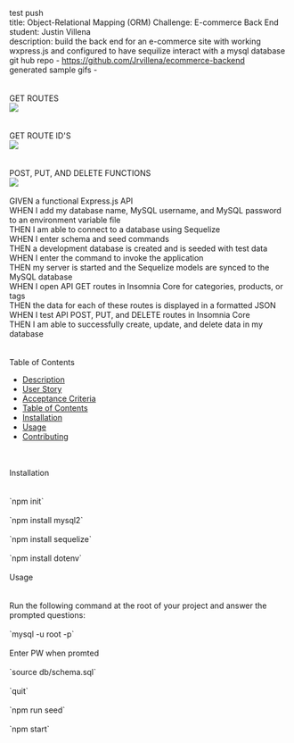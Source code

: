test push<br>
title: Object-Relational Mapping (ORM) Challenge: E-commerce Back End<br>
student: Justin Villena<br>
description: build the back end for an e-commerce site with working wxpress.js and configured to have sequilize interact with a mysql database<br> 
git hub repo - https://github.com/Jrvillena/ecommerce-backend<br>
generated sample gifs -<br>
<br>
<BR>
GET ROUTES<BR>
![](get-routes.gif)<br>
<br>
<BR>
GET ROUTE ID'S<BR>
![](get-route-ids.gif)<BR>
<br>
<br>
POST, PUT, AND DELETE FUNCTIONS<BR>
![](post-put-delete-routes.gif)
<br>
<br>
GIVEN a functional Express.js API<br>
WHEN I add my database name, MySQL username, and MySQL password to an environment variable file<br>
THEN I am able to connect to a database using Sequelize<br>
WHEN I enter schema and seed commands<br>
THEN a development database is created and is seeded with test data<br>
WHEN I enter the command to invoke the application<br>
THEN my server is started and the Sequelize models are synced to the MySQL database<br>
WHEN I open API GET routes in Insomnia Core for categories, products, or tags<br>
THEN the data for each of these routes is displayed in a formatted JSON<br>
WHEN I test API POST, PUT, and DELETE routes in Insomnia Core<br>
THEN I am able to successfully create, update, and delete data in my database<br>
<br>
<br>
Table of Contents<br>
- [Description](#description)<br>
- [User Story](#user-story)<br>
- [Acceptance Criteria](#acceptance-criteria)<br>
- [Table of Contents](#table-of-contents)<Br>
- [Installation](#installation)<br>
- [Usage](#usage)<br>
- [Contributing](#contributing)<br>
<br>
<br>
Installation<Br>
<br>
<br>
`npm init`<br>
<br>
`npm install mysql2`<br>
<br>
`npm install sequelize`<br>
<br>
`npm install dotenv`<br>
<br>  
Usage<br>
<br>
 <br> 
Run the following command at the root of your project and answer the prompted questions:<br>
<br>
`mysql -u root -p`<br>
<br>
Enter PW when promted<br>
<br>
`source db/schema.sql`<br>
<br>
`quit`<br>
<br>
`npm run seed`<br>
 <br> 
`npm start`<br>
